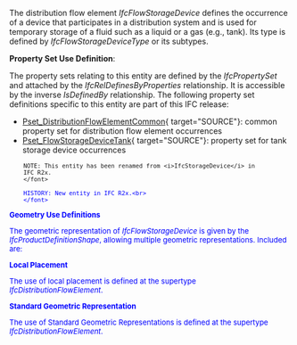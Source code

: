 ﻿The distribution flow element _IfcFlowStorageDevice_ defines the occurrence of a device that participates in a distribution system and is used for temporary storage of a fluid such as a liquid or a gas (e.g., tank). Its type is defined by _IfcFlowStorageDeviceType_ or its subtypes.

****Property Set Use Definition****:

The property sets relating to this entity are defined by the _IfcPropertySet_ and attached by the _IfcRelDefinesByProperties_ relationship. It is accessible by the inverse _IsDefinedBy_ relationship. The following property set definitions specific to this entity are part of this IFC release:

* [Pset_DistributionFlowElementCommon](../../psd/IfcSharedBldgServiceElements/Pset_DistributionFlowElementCommon.xml){ target="SOURCE"}: common property set for distribution flow element occurrences 
* [Pset_FlowStorageDeviceTank](../../psd/IfcSharedBldgServiceElements/Pset_FlowStorageDeviceTank.xml){ target="SOURCE"}: property set for tank storage device occurrences 

> <font size="-1">
    	NOTE: This entity has been renamed from <i>IfcStorageDevice</i> in 
        IFC R2x.
    	</font>

> <font color="#0000ff" size="-1">
    	HISTORY: New entity in IFC R2x.<br>
    	</font>

**Geometry Use Definitions**

The geometric representation of _IfcFlowStorageDevice_ is given by the _IfcProductDefinitionShape_, allowing multiple geometric representations. Included are:

**Local Placement**

The use of local placement is defined at the supertype _IfcDistributionFlowElement_.

**Standard Geometric Representation**

The use of Standard Geometric Representations is defined at the supertype _IfcDistributionFlowElement_.